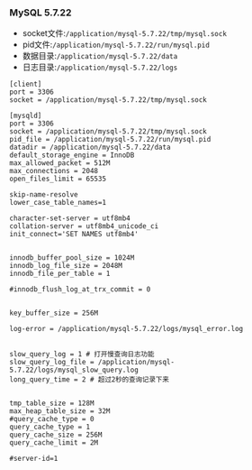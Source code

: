 ### MySQL 5.7.22
+ socket文件:`/application/mysql-5.7.22/tmp/mysql.sock`
+ pid文件:`/application/mysql-5.7.22/run/mysql.pid`
+ 数据目录:`/application/mysql-5.7.22/data`
+ 日志目录:`/application/mysql-5.7.22/logs`
```
[client]
port = 3306
socket = /application/mysql-5.7.22/tmp/mysql.sock

[mysqld]
port = 3306
socket = /application/mysql-5.7.22/tmp/mysql.sock
pid_file = /application/mysql-5.7.22/run/mysql.pid
datadir = /application/mysql-5.7.22/data
default_storage_engine = InnoDB
max_allowed_packet = 512M
max_connections = 2048
open_files_limit = 65535

skip-name-resolve
lower_case_table_names=1

character-set-server = utf8mb4
collation-server = utf8mb4_unicode_ci
init_connect='SET NAMES utf8mb4'


innodb_buffer_pool_size = 1024M
innodb_log_file_size = 2048M
innodb_file_per_table = 1

#innodb_flush_log_at_trx_commit = 0


key_buffer_size = 256M

log-error = /application/mysql-5.7.22/logs/mysql_error.log


slow_query_log = 1 # 打开慢查询日志功能
slow_query_log_file = /application/mysql-5.7.22/logs/mysql_slow_query.log
long_query_time = 2 # 超过2秒的查询记录下来


tmp_table_size = 128M
max_heap_table_size = 32M
#query_cache_type = 0
query_cache_type = 1
query_cache_size = 256M
query_cache_limit = 2M

#server-id=1
```
